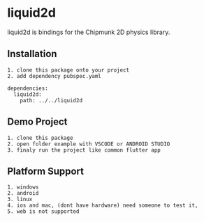 # liquid2d

liquid2d is bindings for the Chipmunk 2D physics library.

## Installation

```
1. clone this package onto your project
2. add dependency pubspec.yaml

dependencies:
  liquid2d:
    path: ../../liquid2d
```

## Demo Project

```
1. clone this package
2. open folder example with VSCODE or ANDROID STUDIO
3. finaly run the project like common flutter app
```

## Platform Support

```
1. windows
2. android
3. linux
4. ios and mac, (dont have hardware) need someone to test it,
5. web is not supported
```

